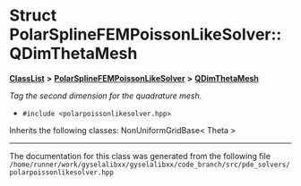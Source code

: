 

# Struct PolarSplineFEMPoissonLikeSolver::QDimThetaMesh



[**ClassList**](annotated.md) **>** [**PolarSplineFEMPoissonLikeSolver**](classPolarSplineFEMPoissonLikeSolver.md) **>** [**QDimThetaMesh**](structPolarSplineFEMPoissonLikeSolver_1_1QDimThetaMesh.md)



_Tag the second dimension for the quadrature mesh._ 

* `#include <polarpoissonlikesolver.hpp>`



Inherits the following classes: NonUniformGridBase< Theta >































































------------------------------
The documentation for this class was generated from the following file `/home/runner/work/gyselalibxx/gyselalibxx/code_branch/src/pde_solvers/polarpoissonlikesolver.hpp`

